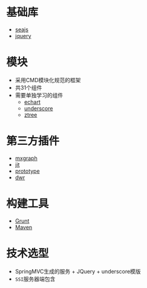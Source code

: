 # 基础库
- [seajs](http://seajs.org/)
- [jquery](http://jquery.com/)

# 模块
- 采用CMD模块化规范的框架
- 共31个组件
- 需要单独学习的组件
  - [echart](http://echarts.baidu.com/)
  - [underscore](http://underscorejs.org/)
  - [ztree](http://www.treejs.cn/)
  
# 第三方插件
- [mxgraph]()
- [jit]()
- [prototype]()
- [dwr]()

# 构建工具
- [Grunt]()
- [Maven]()

# 技术选型
- SpringMVC生成的服务 + JQuery + underscore模版
- `SSI`服务器端包含

